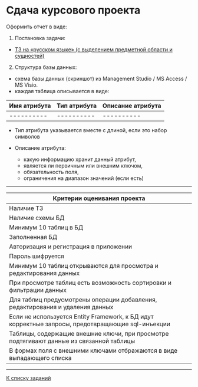 # Сдача курсового проекта

Оформить отчет в виде:

1) Постановка задачи:
 
* [ТЗ на «русском языке» (с выделением предметной области и сущностей)](Lab_db_requirements.md)
 
2) Структура базы данных:
   
* схема базы данных (скриншот) из Management Studio / MS Access / MS Visio.
* каждая таблица описывается в виде:
    	
| Имя атрибута| Тип атрибута |Описание атрибута |
|----------|----------|----------|
|----------|----------|----------|

* Тип атрибута указывается вместе с длиной, если это набор символов

* Описание атрибута:
     *  какую информацию хранит данный атрибут,
     *  является ли первичным или внешним ключом,
     *  обязательность поля,
     *  ограничения на диапазон значений (если есть)

---

| Критерии оценивания проекта | 
|----------|
| Наличие ТЗ |
| Наличие схемы БД |
| Минимум 10 таблиц в БД |
| Заполненная БД |
| Авторизация и регистрация в приложении |
| Пароль шифруется |
| Минимум 10 таблиц открываются для просмотра и редактирования данных |
| При просмотре таблиц есть возможность сортировки и фильтрации данных |
| Для таблиц предусмотрены операции добавления, редактирования и удаления данных |
| Если не используется Entity Framework, к БД идут корректные запросы, предотвращающие sql-инъекции|
| Таблицы, содержащие внешние ключи, при просмотре подтягивают данные из связанной таблицы|
| В формах поля с внешними ключами отбражаются в виде выпадающего списка |


---

[К списку заданий](../../program-2-project.md)
